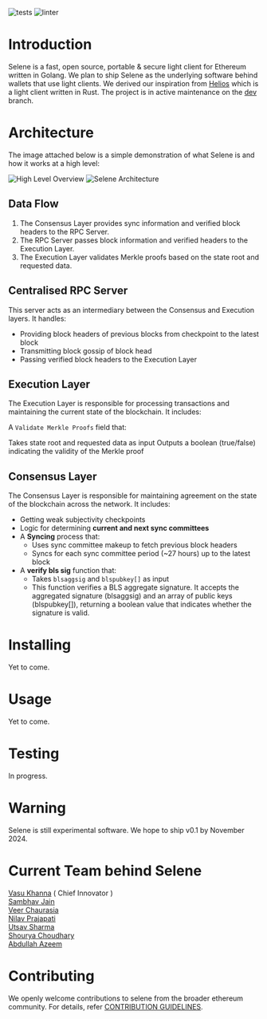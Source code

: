 ![tests](https://github.com/BlocSoc-iitr/selene/actions/workflows/test.yml/badge.svg)
![linter](https://github.com/BlocSoc-iitr/selene/actions/workflows/cilint.yml/badge.svg)

# Introduction

Selene is a fast, open source, portable & secure light client for Ethereum written in Golang. We plan to ship Selene as the underlying software behind wallets that use light clients. We derived our inspiration from [Helios](https://github.com/a16z/helios) which is a light client written in Rust. The project is in active maintenance on the [dev](https://github.com/BlocSoc-iitr/selene/tree/dev) branch. 

# Architecture
The image attached below is a simple demonstration of what Selene is and how it works at a high level: 

![High Level Overview](https://github.com/user-attachments/assets/948541ef-5407-4035-a49d-e0d23711aadc)
![Selene Architecture](https://github.com/user-attachments/assets/db7eb9d7-5bc3-4911-a849-1b2d05239942)
## Data Flow

1. The Consensus Layer provides sync information and verified block headers to the RPC Server.
2. The RPC Server passes block information and verified headers to the Execution Layer.
3. The Execution Layer validates Merkle proofs based on the state root and requested data.
   
## Centralised RPC Server 
This server acts as an intermediary between the Consensus and Execution layers. It handles:

* Providing block headers of previous blocks from checkpoint to the latest block<br>
* Transmitting block gossip of block head<br>
* Passing verified block headers to the Execution Layer<br>

## Execution Layer 
The Execution Layer is responsible for processing transactions and maintaining the current state of the blockchain. It includes:

A `Validate Merkle Proofs` field that:

Takes state root and requested data as input
Outputs a boolean (true/false) indicating the validity of the Merkle proof

## Consensus Layer

The Consensus Layer is responsible for maintaining agreement on the state of the blockchain across the network. It includes:

* Getting weak subjectivity checkpoints
* Logic for determining **current and next sync committees**
* A **Syncing** process that:
   * Uses sync committee makeup to fetch previous block headers
   * Syncs for each sync committee period (~27 hours) up to the latest block
* A **verify bls sig** function that:
   * Takes `blsaggsig` and `blspubkey[]` as input
   * This function verifies a BLS aggregate signature. It accepts the aggregated signature (blsaggsig) and an array of public keys (blspubkey[]), returning a boolean value that indicates whether the signature is 
     valid.

# Installing
Yet to come.

# Usage
Yet to come.

# Testing
In progress.

# Warning
Selene is still experimental software. We hope to ship v0.1 by November 2024.

# Current Team behind Selene
[Vasu Khanna](https://github.com/star-gazer111) ( Chief Innovator ) <br>
[Sambhav Jain](https://github.com/DarkLord017) <br>
[Veer Chaurasia](https://github.com/VeerChaurasia)<br>
[Nilav Prajapati](https://github.com/gerceboss)<br>
[Utsav Sharma](https://github.com/x-senpai-x)<br>
[Shourya Choudhary](https://github.com/18aaddy)<br>
[Abdullah Azeem](https://github.com/ABD-AZE)<br>


# Contributing
We openly welcome contributions to selene from the broader ethereum community. For details, refer [CONTRIBUTION GUIDELINES](https://github.com/BlocSoc-iitr/selene/blob/dev/CONTRIBUTING.md).
